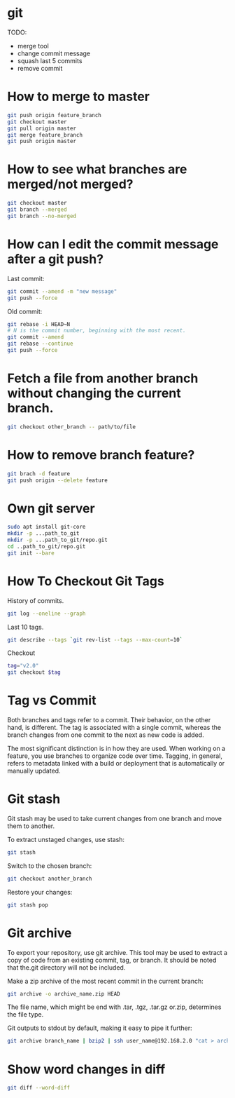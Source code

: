 # git

TODO:
* merge tool
* change commit message
* squash last 5 commits
* remove commit

<h1> How to merge to master </h1>

```bash
git push origin feature_branch
git checkout master
git pull origin master
git merge feature_branch
git push origin master
```

<h1> How to see what branches are merged/not merged? </h1>

```bash
git checkout master 
git branch --merged
git branch --no-merged
```

<h1>How can I edit the commit message after a git push?</h1>

Last commit:

```bash
git commit --amend -m "new message"
git push --force
```

Old commit:

```bash
git rebase -i HEAD~N
# N is the commit number, beginning with the most recent.
git commit --amend
git rebase --continue
git push --force
```

<h1>Fetch a file from another branch without changing the current branch.</h1>

```bash
git checkout other_branch -- path/to/file 
```

<h1> How to remove branch feature?</h1>

```bash
git brach -d feature
git push origin --delete feature
```

<h1> Own git server </h1>

```bash
sudo apt install git-core
mkdir -p ...path_to_git
mkdir -p ...path_to_git/repo.git
cd ..path_to_git/repo.git
git init --bare
```

<h1>How To Checkout Git Tags</h1>

History of commits.

```bash
git log --oneline --graph

```

Last 10 tags.
```bash
git describe --tags `git rev-list --tags --max-count=10`
```

Checkout
```bash
tag="v2.0"
git checkout $tag
```

<h1>Tag vs Commit</h1>
Both branches and tags refer to a commit. Their behavior, on the other hand, is different. The tag is associated with a single commit, whereas the branch changes from one commit to the next as new code is added.

The most significant distinction is in how they are used. When working on a feature, you use branches to organize code over time. Tagging, in general, refers to metadata linked with a build or deployment that is automatically or manually updated.

<h1>Git stash</h1>
Git stash may be used to take current changes from one branch and move them to another.

To extract unstaged changes, use stash:

```bash
git stash
```

Switch to the chosen branch:

```bash
git checkout another_branch
```

Restore your changes:

```bash
git stash pop
```

<h1>Git archive</h1>
To export your repository, use git archive. This tool may be used to extract a copy of code from an existing commit, tag, or branch. It should be noted that the.git directory will not be included.

Make a zip archive of the most recent commit in the current branch:

```bash
git archive -o archive_name.zip HEAD
```

The file name, which might be end with .tar, .tgz, .tar.gz or.zip, determines the file type.

Git outputs to stdout by default, making it easy to pipe it further:

```bash
git archive branch_name | bzip2 | ssh user_name@192.168.2.0 "cat > archive_name.bz"
```

<h1>Show word changes in diff</h1>

```bash
git diff --word-diff 
```
